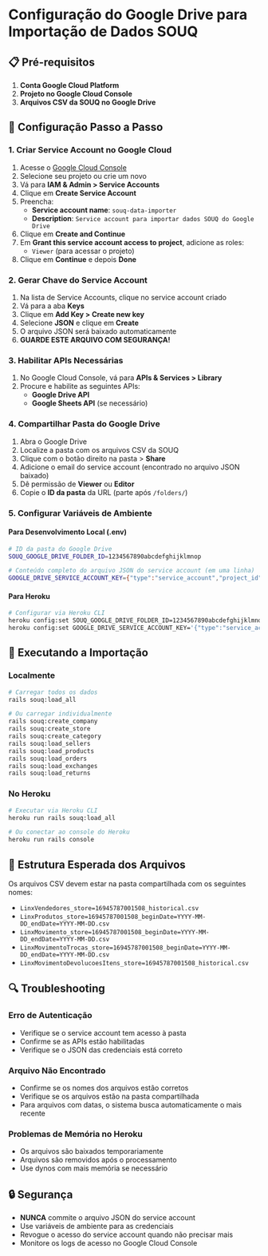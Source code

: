 # Configuração do Google Drive para Importação de Dados SOUQ

## 📋 Pré-requisitos

1. **Conta Google Cloud Platform**
2. **Projeto no Google Cloud Console**
3. **Arquivos CSV da SOUQ no Google Drive**

## 🔧 Configuração Passo a Passo

### 1. Criar Service Account no Google Cloud

1. Acesse o [Google Cloud Console](https://console.cloud.google.com/)
2. Selecione seu projeto ou crie um novo
3. Vá para **IAM & Admin > Service Accounts**
4. Clique em **Create Service Account**
5. Preencha:
   - **Service account name**: `souq-data-importer`
   - **Description**: `Service account para importar dados SOUQ do Google Drive`
6. Clique em **Create and Continue**
7. Em **Grant this service account access to project**, adicione as roles:
   - `Viewer` (para acessar o projeto)
8. Clique em **Continue** e depois **Done**

### 2. Gerar Chave do Service Account

1. Na lista de Service Accounts, clique no service account criado
2. Vá para a aba **Keys**
3. Clique em **Add Key > Create new key**
4. Selecione **JSON** e clique em **Create**
5. O arquivo JSON será baixado automaticamente
6. **GUARDE ESTE ARQUIVO COM SEGURANÇA!**

### 3. Habilitar APIs Necessárias

1. No Google Cloud Console, vá para **APIs & Services > Library**
2. Procure e habilite as seguintes APIs:
   - **Google Drive API**
   - **Google Sheets API** (se necessário)

### 4. Compartilhar Pasta do Google Drive

1. Abra o Google Drive
2. Localize a pasta com os arquivos CSV da SOUQ
3. Clique com o botão direito na pasta > **Share**
4. Adicione o email do service account (encontrado no arquivo JSON baixado)
5. Dê permissão de **Viewer** ou **Editor**
6. Copie o **ID da pasta** da URL (parte após `/folders/`)

### 5. Configurar Variáveis de Ambiente

#### Para Desenvolvimento Local (.env)
```bash
# ID da pasta do Google Drive
SOUQ_GOOGLE_DRIVE_FOLDER_ID=1234567890abcdefghijklmnop

# Conteúdo completo do arquivo JSON do service account (em uma linha)
GOOGLE_DRIVE_SERVICE_ACCOUNT_KEY={"type":"service_account","project_id":"seu-projeto",...}
```

#### Para Heroku
```bash
# Configurar via Heroku CLI
heroku config:set SOUQ_GOOGLE_DRIVE_FOLDER_ID=1234567890abcdefghijklmnop
heroku config:set GOOGLE_DRIVE_SERVICE_ACCOUNT_KEY='{"type":"service_account","project_id":"seu-projeto",...}'
```

## 🚀 Executando a Importação

### Localmente
```bash
# Carregar todos os dados
rails souq:load_all

# Ou carregar individualmente
rails souq:create_company
rails souq:create_store
rails souq:create_category
rails souq:load_sellers
rails souq:load_products
rails souq:load_orders
rails souq:load_exchanges
rails souq:load_returns
```

### No Heroku
```bash
# Executar via Heroku CLI
heroku run rails souq:load_all

# Ou conectar ao console do Heroku
heroku run rails console
```

## 📁 Estrutura Esperada dos Arquivos

Os arquivos CSV devem estar na pasta compartilhada com os seguintes nomes:

- `LinxVendedores_store=16945787001508_historical.csv`
- `LinxProdutos_store=16945787001508_beginDate=YYYY-MM-DD_endDate=YYYY-MM-DD.csv`
- `LinxMovimento_store=16945787001508_beginDate=YYYY-MM-DD_endDate=YYYY-MM-DD.csv`
- `LinxMovimentoTrocas_store=16945787001508_beginDate=YYYY-MM-DD_endDate=YYYY-MM-DD.csv`
- `LinxMovimentoDevolucoesItens_store=16945787001508_historical.csv`

## 🔍 Troubleshooting

### Erro de Autenticação
- Verifique se o service account tem acesso à pasta
- Confirme se as APIs estão habilitadas
- Verifique se o JSON das credenciais está correto

### Arquivo Não Encontrado
- Confirme se os nomes dos arquivos estão corretos
- Verifique se os arquivos estão na pasta compartilhada
- Para arquivos com datas, o sistema busca automaticamente o mais recente

### Problemas de Memória no Heroku
- Os arquivos são baixados temporariamente
- Arquivos são removidos após o processamento
- Use dynos com mais memória se necessário

## 🔒 Segurança

- **NUNCA** commite o arquivo JSON do service account
- Use variáveis de ambiente para as credenciais
- Revogue o acesso do service account quando não precisar mais
- Monitore os logs de acesso no Google Cloud Console
